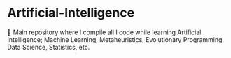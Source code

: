 # Artificial-Intelligence
🧠 Main repository where I compile all I code while learning Artificial Intelligence; Machine Learning, Metaheuristics, Evolutionary Programming, Data Science, Statistics, etc.